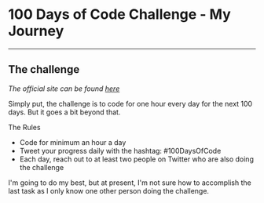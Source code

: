 # 100 Days of Code Challenge - My Journey

---

## The challenge

*The official site can be found [here](https://github.com/j-nordell/100days-R1.git)*

Simply put, the challenge is to code for one hour every day for the next 100 days. But it goes a bit beyond that.

The Rules

- Code for minimum an hour a day
- Tweet your progress daily with the hashtag: #100DaysOfCode
- Each day, reach out to at least two people on Twitter who are also doing the challenge

I'm going to do my best, but at present, I'm not sure how to accomplish the last task as I only know one other person doing the challenge.

